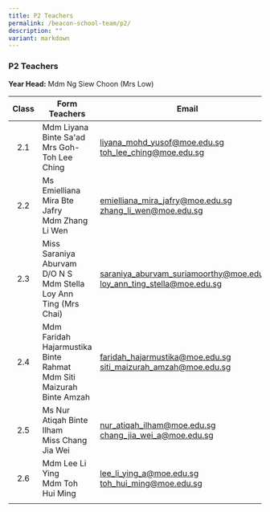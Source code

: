 ```yaml
---
title: P2 Teachers
permalink: /beacon-school-team/p2/
description: ""
variant: markdown
---
```

### P2 Teachers

**Year Head:** Mdm Ng Siew Choon (Mrs Low)

| **Class** | **Form Teachers** | **Email** |
|:---:|---|---|
| 2.1 | Mdm Liyana Binte Sa'ad  <br>Mrs Goh-Toh Lee Ching | [liyana\_mohd\_yusof@moe.edu.sg](mailto:liyana_mohd_yusof@moe.edu.sg) <br>[toh_lee_ching@moe.edu.sg](mailto:toh_lee_ching@moe.edu.sg) |
| 2.2 | Ms Emielliana Mira Bte Jafry  <br>Mdm Zhang Li Wen | [emielliana_mira_jafry@moe.edu.sg](mailto:emielliana_mira_jafry@moe.edu.sg) <br>[zhang_li_wen@moe.edu.sg](mailto:zhang_li_wen@moe.edu.sg)  |
| 2.3 | Miss Saraniya Aburvam D/O N S  <br>Mdm Stella Loy Ann Ting (Mrs Chai) | [saraniya_aburvam_suriamoorthy@moe.edu.sg](mailto:saraniya_aburvam_suriamoorthy@moe.edu.sg)  <br>[loy\_ann\_ting\_stella@moe.edu.sg](mailto:loy_ann_ting_stella@moe.edu.sg) |
| 2.4 | Mdm Faridah Hajarmustika Binte Rahmat  <br>Mdm Siti Maizurah Binte Amzah | [faridah_hajarmustika@moe.edu.sg](mailto:faridah_hajarmustika@moe.edu.sg) <br>[siti\_maizurah\_amzah@moe.edu.sg](mailto:siti_maizurah_amzah@moe.edu.sg) |
| 2.5 | Ms Nur Atiqah Binte Ilham  <br>Miss Chang Jia Wei | [nur_atiqah_ilham@moe.edu.sg](mailto:nur_atiqah_ilham@moe.edu.sg)  <br>[chang_jia_wei_a@moe.edu.sg](mailto:chang_jia_wei_a@moe.edu.sg) |
| 2.6 | Mdm Lee Li Ying  <br>Mdm Toh Hui Ming | [lee_li_ying_a@moe.edu.sg](mailto:lee_li\_ying_a@moe.edu.sg) <br>[toh\_hui\_ming@moe.edu.sg](mailto:toh_hui_ming@moe.edu.sg) |
|  |  |  |